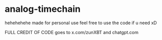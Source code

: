 # analog-timechain

hehehehehe
made for personal use
feel free to use the code if u need xD

FULL CREDIT OF CODE goes to x.com/zunXBT and chatgpt.com 

